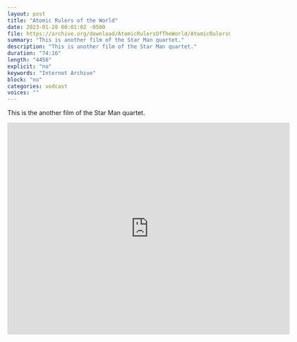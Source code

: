 ```yaml
---
layout: post
title: "Atomic Rulers of the World"
date: 2023-01-28 00:01:02 -0500
file: https://archive.org/download/AtomicRulersOfTheWorld/AtomicRulersOfTheWorld.mp4
summary: "This is another film of the Star Man quartet."
description: "This is another film of the Star Man quartet."
duration: "74:16"
length: "4456"
explicit: "no" 
keywords: "Internet Archive"
block: "no" 
categories: vodcast
voices: ""
---
```


This is the another film of the Star Man quartet.

<iframe src="https://archive.org/embed/AtomicRulersOfTheWorld" width="640" height="480" frameborder="0" webkitallowfullscreen="true" mozallowfullscreen="true" allowfullscreen></iframe>
